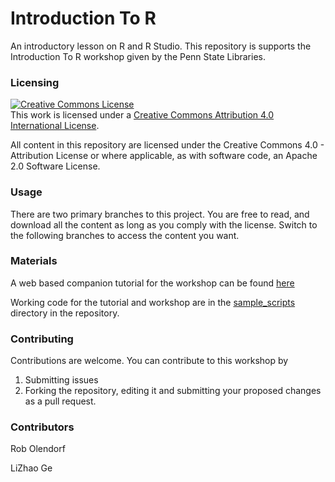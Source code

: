 # Introduction To R

An introductory lesson on R and R Studio. This repository is supports the
Introduction To R workshop given by the Penn State Libraries.

### Licensing

<a rel="license" href="http://creativecommons.org/licenses/by/4.0/">
    <img alt="Creative Commons License" style="border-width:0" src="https://i.creativecommons.org/l/by/4.0/88x31.png" />
</a>
<br />
This work is licensed under a 
<a rel="license" href="http://creativecommons.org/licenses/by/4.0/">
Creative Commons Attribution 4.0 International License</a>.

All content in this repository are licensed under the Creative Commons 4.0 - 
Attribution License or where applicable, as with software code, an Apache 2.0
Software License.

### Usage

There are two primary branches to this project. You are free to read, and download
all the content as long as you comply with the license. Switch to the following
branches to access the content you want.

### Materials

A web based companion tutorial for the workshop can be found [here](https://introduction-to-r-rob-0.c9users.io/)

Working code for the tutorial and workshop are in the [sample_scripts]() directory in the repository.

### Contributing

Contributions are welcome. You can contribute to this workshop by 

1. Submitting issues
2. Forking the repository, editing it and submitting your proposed changes as a pull request.

### Contributors

Rob Olendorf

LiZhao Ge





